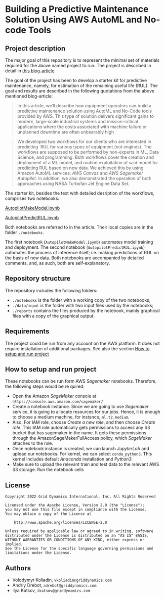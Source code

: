# Building a Predictive Maintenance Solution Using AWS AutoML and No-code Tools

## Project description

The major goal of this repository is to represent the minimal set of materials required for the above named project to run. The project is described in detail in [this blog-article](https://docs.google.com/document/d/1Kb7J-rtY8JYvjrYUP-gQ12DdZ37d9rrOwkrNlA2YN30/edit?usp=sharing)

The goal of the project has been to develop a starter kit for predictive maintenance, namely, for estimation of the remaining useful life (RUL). The goal and results are described in the following quotations from the above mentioned blog-article: 

> In this article, we’ll describe how  equipment operators can build a predictive maintenance solution using AutoML and No-Code tools provided by AWS. This type of  solution  delivers significant gains to modern, large-scale industrial systems and mission-critical applications where the costs associated with machine failure or unplanned downtime are often unbearably high


> We developed two workflows for our clients who are interested in predicting  RUL for various types of equipment (not engines). The workflows are supposed to be performed by non-experts in ML, Data Science, and programming. Both workflows cover the creation and deployment of a ML model, and routine exploitation of said model for predicting RUL based on new data. We achieved this by using Amazon AutoML services: *AWS Canvas* and *AWS Sagemaker Autopilot*. In addition, we also demonstrated the operation of both approaches using NASA Turbofan Jet Engine Data Set.

The starter kit, besides the text with detailed desription of the workflows, comprises two notebooks:

 [AutopilotMakeModel.ipynb](https://colab.research.google.com/drive/1tlvcrNKuc67rZsBm7knNnDv8A5HFERmq)

 [AutopilotPredictRUL.ipynb](https://colab.research.google.com/drive/17Xu8hbXRWYZ9td8-rfU2sApbPfBc97gk)

Both notebooks are referred to in the article. Their local copies are in the folder `./notebooks`.

The first notebook (`AutopilotMakeModel.ipynb`) automates model training and deployment. The second notebook (`AutopilotPredictRUL.ipynb`) automates the process of inference itself; i.e. making predictions of RUL on the basis of new data. Both notebooks are accompanied by detailed comments, and, as such, both are self-explanatory.



## Repository structure

The repository includes the following folders:

- `./notebooks` is the folder with a working copy of the two notebooks;
- `./data/input` is the folder with two input files used by the notebooks;
- `./reports` contains the files produced by the notebook, mainly graphical files with a copy of the graphical output.

## Requirements

The project could be run from any account on the AWS platform.  It does not require installation of additional packages. See also the section [How to setup and run project](#how-to-setup-and-run-project)

## How to setup and run project

These notebooks can be run form AWS *Sagemaker* notebooks. Therefore, the following steps would be re quired:

- Open the Amazon *SageMaker* console at `https://console.aws.amazon.com/sagemaker/`
- Create a notebook instance. Since we are going to use *Sagemaker* service, it is going to allocate resources for our jobs. Hence, it is enough to choose a medium machine, for instance, `ml.t2.medium`.
- Also, For IAM role, choose *Create a new role*, and then choose *Create role*. This IAM role automatically gets permissions to access any S3 bucket that has sagemaker in the name. It gets these permissions through the AmazonSageMakerFullAccess policy, which *SageMaker* attaches to the role.
- Once notebook instance is created, we can launch *JupyterLab* and upload our notebooks. For kernel, we can select `conda_python3`. This kernel includes default *Anaconda* installation and *Python3*.
- Make sure to upload the relevant train and test data to the relevant AWS S3 storage. Run the notebook cells
 
## License

```
Copyright 2022 Grid Dynamics International, Inc. All Rights Reserved

Licensed under the Apache License, Version 2.0 (the "License");
you may not use this file except in compliance with the License.
You may obtain a copy of the License at

    http://www.apache.org/licenses/LICENSE-2.0

Unless required by applicable law or agreed to in writing, software
distributed under the License is distributed on an "AS IS" BASIS,
WITHOUT WARRANTIES OR CONDITIONS OF ANY KIND, either express or implied.
See the License for the specific language governing permissions and
limitations under the License.
```

## Authors

- Volodymyr Koliadin, `vkoliadin@griddynamics.com`
- Andriy Drebot, `adrebot@griddynamics.com`
- Ilya Katsov, `ikatsov@griddynamics.com`

